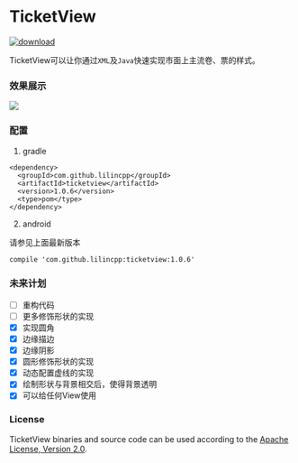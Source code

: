 # TicketView
[ ![download](https://api.bintray.com/packages/lilincpp/android/ticketview/images/download.svg) ](https://bintray.com/lilincpp/android/ticketview/_latestVersion)

TicketView可以让你通过`XML`及`Java`快速实现市面上主流卷、票的样式。


### 效果展示
![](https://github.com/lilincpp/TicketView/blob/master/picture/demo_effect.png)


### 配置

1. gradle
```
<dependency>
  <groupId>com.github.lilincpp</groupId>
  <artifactId>ticketview</artifactId>
  <version>1.0.6</version>
  <type>pom</type>
</dependency>
```

2. android

请参见上面最新版本

```
compile 'com.github.lilincpp:ticketview:1.0.6'
```

### 未来计划

- [ ] 重构代码
- [ ] 更多修饰形状的实现
- [x] 实现圆角
- [x] 边缘描边
- [x] 边缘阴影
- [x] 圆形修饰形状的实现
- [x] 动态配置虚线的实现
- [x] 绘制形状与背景相交后，使得背景透明
- [x] 可以给任何View使用

### License

TicketView binaries and source code can be used according to the [Apache License, Version 2.0](https://github.com/lilincpp/TicketView/blob/master/LICENSE).


